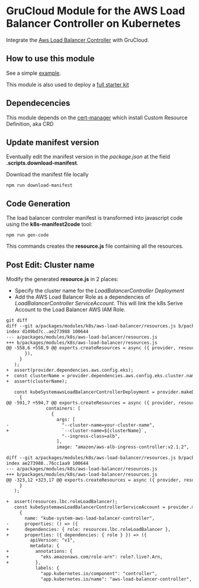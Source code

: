 # GruCloud Module for the AWS Load Balancer Controller on Kubernetes

Integrate the [Aws Load Balancer Controller](https://kubernetes-sigs.github.io/aws-load-balancer-controller/latest/) with GruCloud.

## How to use this module

See a simple [example](example/README.md).

This module is also used to deploy a [full starter kit](https://github.com/grucloud/grucloud/tree/main/examples/starhackit/eks-lbc)

## Dependecencies

This module depends on the [cert-manager](https://www.npmjs.com/package/@grucloud/module-k8s-cert-manager) which install Custom Resource Definition, aka CRD

## Update manifest version

Eventually edit the manifest version in the _package.json_ at the field **.scripts.download-manifest**.

Download the manifest file locally

```
npm run download-manifest
```

## Code Generation

The load balancer controler manifest is transformed into javascript code using the **k8s-manifest2code** tool:

```
npm run gen-code
```

This commands creates the **resource.js** file containing all the resources.

## Post Edit: Cluster name

Modify the generated **resource.js** in 2 places:

- Specify the cluster name for the _LoadBalancerController Deployment_
- Add the AWS Load Balancer Role as a dependencies of _LoadBalancerController ServiceAccount_. This will link the k8s Serive Account to the Load Balancer AWS IAM Role.

```txt
git diff
diff --git a/packages/modules/k8s/aws-load-balancer/resources.js b/packages/modules/k8s/aws-load-balancer/resources.js
index d149bd7c..ae273988 100644
--- a/packages/modules/k8s/aws-load-balancer/resources.js
+++ b/packages/modules/k8s/aws-load-balancer/resources.js
@@ -558,6 +558,9 @@ exports.createResources = async ({ provider, resources }) => {
       }),
     }
   );
+  assert(provider.dependencies.aws.config.eks);
+  const clusterName = provider.dependencies.aws.config.eks.cluster.name;
+  assert(clusterName);

   const kubeSystemawsLoadBalancerControllerDeployment = provider.makeDeployment(
     {
@@ -591,7 +594,7 @@ exports.createResources = async ({ provider, resources }) => {
               containers: [
                 {
                   args: [
-                    "--cluster-name=your-cluster-name",
+                    `--cluster-name=${clusterName}`,
                     "--ingress-class=alb",
                   ],
                   image: "amazon/aws-alb-ingress-controller:v2.1.2",
```

```txt
diff --git a/packages/modules/k8s/aws-load-balancer/resources.js b/packages/modules/k8s/aws-load-balancer/resources.js
index ae273988..76cc1aa9 100644
--- a/packages/modules/k8s/aws-load-balancer/resources.js
+++ b/packages/modules/k8s/aws-load-balancer/resources.js
@@ -323,12 +323,17 @@ exports.createResources = async ({ provider, resources }) => {
     }
   );

+  assert(resources.lbc.roleLoadBalancer);
   const kubeSystemawsLoadBalancerControllerServiceAccount = provider.makeServiceAccount(
     {
       name: "kube-system-aws-load-balancer-controller",
-      properties: () => ({
+      dependencies: { role: resources.lbc.roleLoadBalancer },
+      properties: ({ dependencies: { role } }) => ({
         apiVersion: "v1",
         metadata: {
+          annotations: {
+            "eks.amazonaws.com/role-arn": role?.live?.Arn,
+          },
           labels: {
             "app.kubernetes.io/component": "controller",
             "app.kubernetes.io/name": "aws-load-balancer-controller",
```
